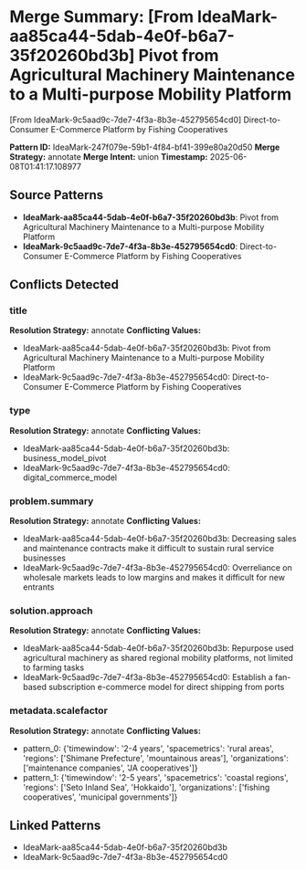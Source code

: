 # Merge Summary: [From IdeaMark-aa85ca44-5dab-4e0f-b6a7-35f20260bd3b] Pivot from Agricultural Machinery Maintenance to a Multi-purpose Mobility Platform
[From IdeaMark-9c5aad9c-7de7-4f3a-8b3e-452795654cd0] Direct-to-Consumer E-Commerce Platform by Fishing Cooperatives

**Pattern ID:** IdeaMark-247f079e-59b1-4f84-bf41-399e80a20d50
**Merge Strategy:** annotate
**Merge Intent:** union
**Timestamp:** 2025-06-08T01:41:17.108977

## Source Patterns

- **IdeaMark-aa85ca44-5dab-4e0f-b6a7-35f20260bd3b**: Pivot from Agricultural Machinery Maintenance to a Multi-purpose Mobility Platform
- **IdeaMark-9c5aad9c-7de7-4f3a-8b3e-452795654cd0**: Direct-to-Consumer E-Commerce Platform by Fishing Cooperatives

## Conflicts Detected

### title
**Resolution Strategy:** annotate
**Conflicting Values:**
- IdeaMark-aa85ca44-5dab-4e0f-b6a7-35f20260bd3b: Pivot from Agricultural Machinery Maintenance to a Multi-purpose Mobility Platform
- IdeaMark-9c5aad9c-7de7-4f3a-8b3e-452795654cd0: Direct-to-Consumer E-Commerce Platform by Fishing Cooperatives

### type
**Resolution Strategy:** annotate
**Conflicting Values:**
- IdeaMark-aa85ca44-5dab-4e0f-b6a7-35f20260bd3b: business_model_pivot
- IdeaMark-9c5aad9c-7de7-4f3a-8b3e-452795654cd0: digital_commerce_model

### problem.summary
**Resolution Strategy:** annotate
**Conflicting Values:**
- IdeaMark-aa85ca44-5dab-4e0f-b6a7-35f20260bd3b: Decreasing sales and maintenance contracts make it difficult to sustain rural service businesses
- IdeaMark-9c5aad9c-7de7-4f3a-8b3e-452795654cd0: Overreliance on wholesale markets leads to low margins and makes it difficult for new entrants

### solution.approach
**Resolution Strategy:** annotate
**Conflicting Values:**
- IdeaMark-aa85ca44-5dab-4e0f-b6a7-35f20260bd3b: Repurpose used agricultural machinery as shared regional mobility platforms, not limited to farming tasks
- IdeaMark-9c5aad9c-7de7-4f3a-8b3e-452795654cd0: Establish a fan-based subscription e-commerce model for direct shipping from ports

### metadata.scalefactor
**Resolution Strategy:** annotate
**Conflicting Values:**
- pattern_0: {'timewindow': '2-4 years', 'spacemetrics': 'rural areas', 'regions': ['Shimane Prefecture', 'mountainous areas'], 'organizations': ['maintenance companies', 'JA cooperatives']}
- pattern_1: {'timewindow': '2-5 years', 'spacemetrics': 'coastal regions', 'regions': ['Seto Inland Sea', 'Hokkaido'], 'organizations': ['fishing cooperatives', 'municipal governments']}


## Linked Patterns

- IdeaMark-aa85ca44-5dab-4e0f-b6a7-35f20260bd3b
- IdeaMark-9c5aad9c-7de7-4f3a-8b3e-452795654cd0